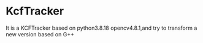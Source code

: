 # KcfTracker
It is a KCFTracker based on python3.8.18 opencv4.8.1,and try to transform a new version based on G++
